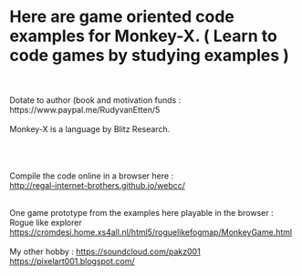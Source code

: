 <h1>Here are game oriented code examples for Monkey-X. ( Learn to code games by studying examples )</h1>
<br><br>
Dotate to author (book and motivation funds : https://www.paypal.me/RudyvanEtten/5
<br><br>
Monkey-X is a language by Blitz Research.

<br><br><br>
Compile the code online in a browser here :<br>
http://regal-internet-brothers.github.io/webcc/
<br><br>

One game prototype from the examples here playable in the browser :<br>
Rogue like explorer<br>
https://cromdesi.home.xs4all.nl/html5/roguelikefogmap/MonkeyGame.html
<br><br>
My other hobby : https://soundcloud.com/pakz001
<br>
https://pixelart001.blogspot.com/
